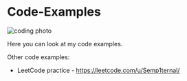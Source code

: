 # Code-Examples
![coding photo](https://hk-media.apjonlinecdn.com/magefan_blog/Best_HP_Laptops_for_Programming-min.jpg)

Here you can look at my code examples.

Other code examples:
- LeetCode practice - https://leetcode.com/u/Semp1ternal/
